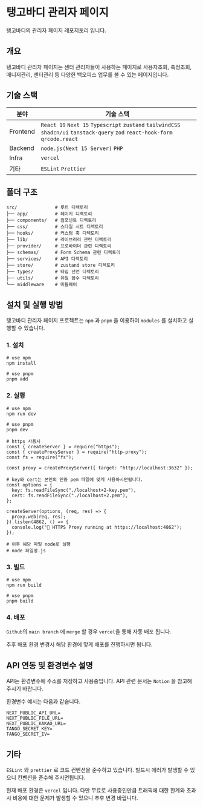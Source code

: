 # 탱고바디 관리자 페이지
탱고바디의 관리자 페이지 레포지토리 입니다. 
## 개요
탱고바디 관리자 페이지는 센터 관리자들이 사용하는 페이지로 사용자조회, 측정조회, 매니저관리, 센터관리 등 다양한 백오피스 업무를 볼 수 있는 페이지입니다.

## 기술 스택

|분야|기술 스택|
|---|---|
|Frontend|```React 19``` ```Next 15``` ```Typescript``` ```zustand``` ```tailwindCSS``` ```shadcn/ui``` ```tanstack-query``` ```zod``` ```react-hook-form``` ```qrcode.react``` |
|Backend|```node.js(Next 15 Server)``` ```PHP```|
|Infra|```vercel```|
|기타|```ESLint``` ```Prettier```|

## 폴더 구조
```
src/              # 루트 디렉토리
├── app/          # 페이지 디렉토리
├── components/   # 컴포넌트 디렉토리
├── css/          # 스타일 시트 디렉토리
├── hooks/        # 커스텀 훅 디렉토리
├── lib/          # 라이브러리 관련 디렉토리
├── provider/     # 프로바이더 관련 디렉토리
├── schemas/      # Form Schema 관련 디렉토리
├── services/     # API 디렉토리
├── store/        # zustand store 디렉토리
├── types/        # 타입 선언 디렉토리
├── utils/        # 유틸 함수 디렉토리
└── middleware    # 미들웨어
```

## 설치 및 실행 방법
탱고바디 관리자 페이지 프로젝트는 ```npm``` 과 ```pnpm``` 을 이용하여 ```modules``` 를 설치하고 실행할 수 있습니다.

### 1. 설치
```
# use npm
npm install

# use pnpm
pnpm add
```

### 2. 실행
```
# use npm
npm run dev

# use pnpm
pnpm dev
```

```
# https 사용시
const { createServer } = require("https");
const { createProxyServer } = require("http-proxy");
const fs = require("fs");

const proxy = createProxyServer({ target: "http://localhost:3632" });

# key와 cert는 본인의 인증 pem 파일에 맞게 사용하시면됩니다.
const options = {
  key: fs.readFileSync("./localhost+2-key.pem"),
  cert: fs.readFileSync("./localhost+2.pem"),
};

createServer(options, (req, res) => {
  proxy.web(req, res);
}).listen(4862, () => {
  console.log("🔐 HTTPS Proxy running at https://localhost:4862");
});

# 이후 해당 파일 node로 실행
# node 파일명.js
```
### 3. 빌드
```
# use npm
npm run build

# use pnpm
pnpm build
```

### 4. 배포
```Github```의 ```main branch``` 에 ```merge``` 할 경우 ```vercel```을 통해 자동 배포 됩니다.

추후 배포 환경 변경시 해당 환경에 맞게 배포를 진행하시면 됩니다.

## API 연동 및 환경변수 설명
API는 환경변수에 주소를 저장하고 사용중입니다. API 관련 문서는 ```Notion``` 을 참고해 주시기 바랍니다.

환경변수 예시는 다음과 같습니다.
```
NEXT_PUBLIC_API_URL=
NEXT_PUBLIC_FILE_URL=
NEXT_PUBLIC_KAKAO_URL=
TANGO_SECRET_KEY=
TANGO_SECRET_IV=
```


## 기타
```ESLint``` 와 ```prettier``` 로 코드 컨벤션을 준수하고 있습니다. 빌드시 에러가 발생할 수 있으니 컨벤션을 준수해 주시면됩니다.

현재 배포 환경은 ```vercel``` 입니다. 다만 무료로 사용중인만큼 트래픽에 대한 한계와 초과시 비용에 대한 문제가 발생할 수 있으니 추후 변경 바랍니다.